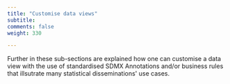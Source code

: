 ```yaml
---
title: "Customise data views"
subtitle: 
comments: false
weight: 330

---
```


Further in these sub-sections are explained how one can customise a data view with the use of standardised SDMX Annotations and/or business rules that illsutrate many statistical disseminations' use cases.
